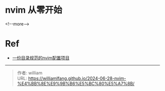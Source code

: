 # nvim 从零开始




&lt;!--more--&gt;


# Ref

- [一份目录规范的nvim配置项目](https://github.com/linguini1/nvim.git)


---

> 作者: william  
> URL: https://williamlfang.github.io/2024-06-28-nvim-%E4%BB%8E%E9%9B%B6%E5%BC%80%E5%A7%8B/  


